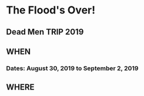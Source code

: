 # The Flood's Over!

## Dead Men TRIP 2019

## WHEN  
### Dates: August 30, 2019 to September 2, 2019

## WHERE